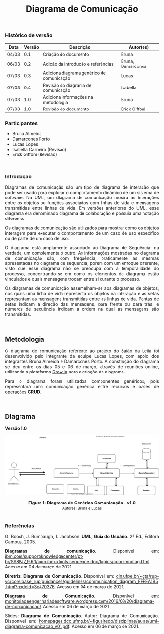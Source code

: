 # <center> Diagrama de Comunicação
<br>

### Histórico de versão
|Data | Versão | Descrição | Autor(es)
| -- | -- | -- | -- |
| 04/03 | 0.1 | Criação do documento | Bruna |
| 06/03 | 0.2 | Adição da introdução e referências | Bruna, Damarcones |
| 07/03 | 0.3 | Adiciona diagrama genérico de comunicação | Lucas |
| 07/03 | 0.4 |Revisão do diagrama de comunicação | Isabella |
| 07/03 | 1.0 | Adiciona informações na metodologia | Bruna |
| 07/03 | 1.0 | Revisão do documento| Erick Giffoni |


### Participantes

* Bruna Almeida 
* Damarcones Porto
* Lucas Lopes
* Isabella Carneiro (Revisão)
* Erick Giffoni (Revisão)

<br>

### Introdução

<p align="justify">Diagramas de comunicação são um tipo de diagrama de interação que pode ser usado para explorar o comportamento dinâmico de um sistema de software. Na UML, um diagrama de comunicação mostra as interações entre os objetos ou funções associados com linhas de vida e mensagens transmitidas entre linhas de vida. Em versões anteriores do UML, esse diagrama era denominado diagrama de colaboração e possuía uma notação diferente.</p>
<p align="justify">Os diagramas de comunicação são utilizados para mostrar como os objetos interagem para executar o comportamento de um caso de uso específico ou de parte de um caso de uso.</p>
<p align="justify">O diagrama está amplamente associado ao Diagrama de Sequência: na verdade, um complementa o outro. As informações mostradas no diagrama de comunicação são, com frequência, praticamente as mesmas apresentadas no diagrama de sequência, porém com um enfoque diferente, visto que esse diagrama não se preocupa com a temporalidade do processo, concentrando-se em como os elementos do diagrama estão vinculados e quais mensagens trocam entre si durante o processo.</p>
<p align="justify">Os diagramas de comunicação assemelham-se aos diagramas de objetos, nos quais uma linha de vida representa os objetos na interação e as setas representam as mensagens transmitidas entre as linhas de vida. Pontas de setas indicam a direção das mensagens, para frente ou para trás, e números de sequência indicam a ordem na qual as mensagens são transmitidas.</p>

<br>

## Metodologia

<p align="justify">O diagrama de comunicação referente ao projeto do Salão da Leila foi desenvolvido pelo integrante da equipe Lucas Lopes, com apoio dos integrantes Bruna Almeida e Damarcones Porto. A construção do diagrama se deu entre os dias 05 e 06 de março, através de reuniões online, utilizando a plataforma <a href=https://app.diagrams.net/>Draw.io</a> para a criação do diagrama.</p>
<p align="justify">Para o diagrama foram utilizados componentes genéricos, pois representará uma comunicação genérica entre recursos e bases de operações <b>CRUD</b>.</p>

<br>

## Diagrama

**Versão 1.0**

[<div align="center"><img hight="auto" width="auto" src="../../img/modelagem/dinamica/diagrama-comunicacao.svg"></div>](../../img/modelagem/dinamica/diagrama-comunicacao.svg)
<figcaption align='center'>
    <b>Figura 1: Diagrama de Genérico Comunicação - v1.0 </b>
    <br>
    <small>Autores: Bruna  e Lucas </small>
</figcaption>
<br>



### Referências

<p align="justify">G. Booch, J. Rumbaugh, I. Jacobson. <b>UML, Guia do Usuário</b>. 2ª Ed., Editora Campus, 2005.</p>
<p align="justify"><b>Diagramas de comunicação</b>. Disponível em: <a href=https://www.ibm.com/support/knowledgecenter/pt-br/SS8PJ7_9.6.1/com.ibm.xtools.sequence.doc/topics/ccommndiag.html>ibm.com/support/knowledgecenter/pt-br/SS8PJ7_9.6.1/com.ibm.xtools.sequence.doc/topics/ccommndiag.html</a>. Acesso em 04 de março de 2021.</p>
<p align="justify"><b>Diretriz: Diagrama de Comunicação</b>. Disponível em: <a href=https://www.cin.ufpe.br/~gta/rup-vc/core.base_rup/guidances/guidelines/communication_diagram_FFFEA1B5.html?nodeId=3c470376>cin.ufpe.br/~gta/rup-vc/core.base_rup/guidances/guidelines/communication_diagram_FFFEA1B5.html?nodeId=3c470376</a>. Acesso em 04 de março de 2021.</p>
<p align="justify"><b>Diagrama de Comunicação</b>. Disponível em: <a href=https://monitoriadeengenhariadesoftware.wordpress.com/2016/03/20/diagrama-de-comunicacao/>monitoriadeengenhariadesoftware.wordpress.com/2016/03/20/diagrama-de-comunicacao/</a>. Acesso em 06 de março de 2021.</p>
<p align="justify">Slides: <b>Diagrama de Comunicação</b>. Autor: Diagrama de Comunicação.  Disponível em: <a href=https://homepages.dcc.ufmg.br/~figueiredo/disciplinas/aulas/uml-diagrama-comunicacao_v01.pdf>homepages.dcc.ufmg.br/~figueiredo/disciplinas/aulas/uml-diagrama-comunicacao_v01.pdf</a>. Acesso em 06 de março de 2021.</p>
